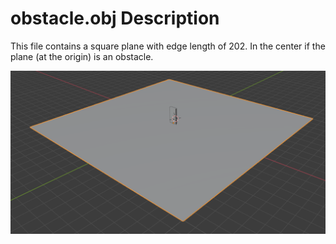 # obstacle.obj Description

This file contains a square plane with edge length of 202. In the center if the plane (at the origin) is an obstacle. 

![Screenshot of obstacle.obj](obstacle.png)